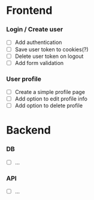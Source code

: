 # Frontend

### Login / Create user
- [ ] Add authentication
- [ ] Save user token to cookies(?)
- [ ] Delete user token on logout
- [ ] Add form validation

### User profile
- [ ] Create a simple profile page
- [ ] Add option to edit profile info
- [ ] Add option to delete profile 

# Backend

### DB
- [ ] ...

### API
- [ ] ...
